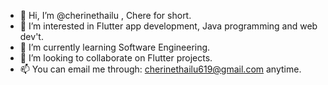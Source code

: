- 👋 Hi, I’m @cherinethailu , Chere for short.
- 👀 I’m interested in Flutter app development, Java programming and web dev't.
- 🌱 I’m currently learning Software Engineering.
- 💞️ I’m looking to collaborate on Flutter projects.
- 📫 You can email me through: cherinethailu619@gmail.com anytime.


